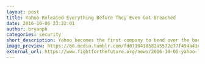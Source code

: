 ```yaml
---
layout: post
title: Yahoo Released Everything Before They Even Got Breached
date: 2016-10-06 23:22:01
author: bryanph
categories: security
short_description: Yahoo becomes the first company to bend over the barrel to three letter agencies.
image_preview: https://66.media.tumblr.com/fd0710418582a5572e77f494a41eab18/tumblr_inline_oemx6r3hqy1up8o7g_540.png
external_url: https://www.fightforthefuture.org/news/2016-10-06-yahoo-let-the-nsa-read-your-email-before-you-even/
---
```

